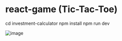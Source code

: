 # react-game (Tic-Tac-Toe)

  cd investment-calculator
  npm install
  npm run dev



  ![image](https://github.com/user-attachments/assets/860e916d-08d2-4392-83b5-d6841f9084c3)
